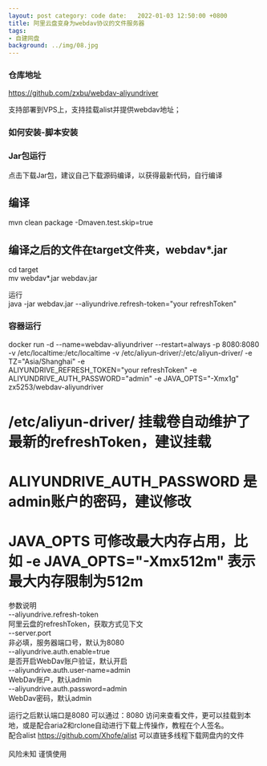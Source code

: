 ```yaml
---
layout: post category: code date:   2022-01-03 12:50:00 +0800
title: 阿里云盘变身为webdav协议的文件服务器
tags:
- 自建网盘
background: ../img/08.jpg
---
```



### 仓库地址
https://github.com/zxbu/webdav-aliyundriver

支持部署到VPS上，支持挂载alist并提供webdav地址；

### 如何安装-脚本安装

### Jar包运行<br>
点击下载Jar包，建议自己下载源码编译，以获得最新代码，自行编译<br>
## 编译<br>
mvn clean package -Dmaven.test.skip=true<br>
## 编译之后的文件在target文件夹，webdav*.jar<br>
cd target<br>
mv webdav*.jar webdav.jar<br>

运行<br>
java -jar webdav.jar --aliyundrive.refresh-token="your refreshToken"<br>

### 容器运行<br>
docker run -d --name=webdav-aliyundriver --restart=always -p 8080:8080  -v /etc/localtime:/etc/localtime -v /etc/aliyun-driver/:/etc/aliyun-driver/ -e TZ="Asia/Shanghai" -e <br>ALIYUNDRIVE_REFRESH_TOKEN="your refreshToken" -e ALIYUNDRIVE_AUTH_PASSWORD="admin" -e JAVA_OPTS="-Xmx1g" zx5253/webdav-aliyundriver<br>


# /etc/aliyun-driver/ 挂载卷自动维护了最新的refreshToken，建议挂载<br>
# ALIYUNDRIVE_AUTH_PASSWORD 是admin账户的密码，建议修改<br>
# JAVA_OPTS 可修改最大内存占用，比如 -e JAVA_OPTS="-Xmx512m" 表示最大内存限制为512m<br>
参数说明<br>
--aliyundrive.refresh-token<br>
    阿里云盘的refreshToken，获取方式见下文<br>
--server.port<br>
    非必填，服务器端口号，默认为8080<br>
--aliyundrive.auth.enable=true<br>
    是否开启WebDav账户验证，默认开启<br>
--aliyundrive.auth.user-name=admin<br>
    WebDav账户，默认admin<br>
--aliyundrive.auth.password=admin<br>
    WebDav密码，默认admin<br>


运行之后默认端口是8080  可以通过：8080 访问来查看文件，更可以挂载到本地，或是配合aria2和rclone自动进行下载上传操作，教程在个人签名。<br>
配合alist https://github.com/Xhofe/alist  可以直链多线程下载网盘内的文件 <br>  
风险未知 谨慎使用<br>
